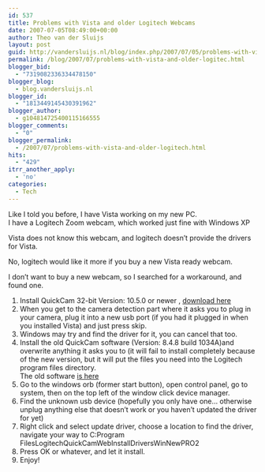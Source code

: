 ```yaml
---
id: 537
title: Problems with Vista and older Logitech Webcams
date: 2007-07-05T08:49:00+00:00
author: Theo van der Sluijs
layout: post
guid: http://vandersluijs.nl/blog/index.php/2007/07/05/problems-with-vista-and-older-logitec/
permalink: /blog/2007/07/problems-with-vista-and-older-logitec.html
blogger_bid:
  - "7319082336334478150"
blogger_blog:
  - blog.vandersluijs.nl
blogger_id:
  - "1813449145430391962"
blogger_author:
  - g104814725400115166555
blogger_comments:
  - "0"
blogger_permalink:
  - /2007/07/problems-with-vista-and-older-logitech.html
hits:
  - "429"
itrr_another_apply:
  - 'no'
categories:
  - Tech
---
```

Like I told you before, I have Vista working on my new PC.   
I have a Logitech Zoom webcam, which worked just fine with Windows XP

Vista does not know this webcam, and logitech doesn&#8217;t provide the drivers for Vista.

No, logitech would like it more if you buy a new Vista ready webcam.

I don&#8217;t want to buy a new webcam, so I searched for a workaround, and found one. 

  1. Install QuickCam 32-bit Version: 10.5.0 or newer , <a href="http://www.logitech.com/index.cfm/support_downloads/downloads/&cl=US,EN" target="_blank">download here</a> 
  2. When you get to the camera detection part where it asks you to plug in your camera, plug it into a new usb port (if you had it plugged in when you installed Vista) and just press skip.
  3. Windows may try and find the driver for it, you can cancel that too.
  4. Install the old QuickCam software (Version: 8.4.8 build 1034A)and overwrite anything it asks you to (it will fail to install completely because of the new version, but it will put the files you need into the Logitech program files directory.       
    The old software <a href="http://www.logitech.com/index.cfm/downloads/software/CA/EN,CRID=1794,contentid=7649" target="_blank">is here</a> <a href="http://www.logitech.com/index.cfm/downloads/software/CA/EN,CRID=1794,contentid=7649" target="_blank"></a> 
  5. Go to the windows orb (former start button), open control panel, go to system, then on the top left of the window click device manager.
  6. Find the unknown usb device (hopefully you only have one&#8230; otherwise unplug anything else that doesn&#8217;t work or you haven&#8217;t updated the driver for yet)
  7. Right click and select update driver, choose a location to find the driver, navigate your way to C:Program FilesLogitechQuickCamWebInstallDriversWinNewPRO2
  8. Press OK or whatever, and let it install.
  9. Enjoy! 

<a name="more"></a>